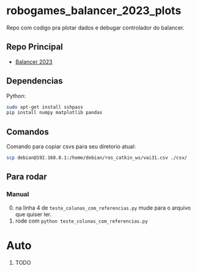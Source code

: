 # robogames_balancer_2023_plots

Repo com codigo pra plotar dados e debugar controlador do balancer.

## Repo Principal

- [Balancer 2023](https://github.com/UnbDroid/Robogames_balancer_2023)

## Dependencias

Python:

```bash
sudo apt-get install sshpass
pip install numpy matplotlib pandas
```

## Comandos

Comando para copiar csvs para seu diretorio atual:

```bash
scp debian@192.168.8.1:/home/debian/ros_catkin_ws/vai31.csv ./csv/
```

## Para rodar

### Manual

0. na linha 4 de `teste_colunas_com_referencias.py` mude para o arquivo que quiser ler.
1. rode com `python teste_colunas_com_referencias.py`

# Auto

1. TODO

